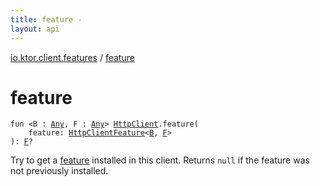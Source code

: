 ```yaml
---
title: feature - 
layout: api
---
```


<div class='api-docs-breadcrumbs'><a href="index.html">io.ktor.client.features</a> / <a href="./feature.html">feature</a></div>

# feature

<div class="signature"><code><span class="keyword">fun </span><span class="symbol">&lt;</span><span class="identifier">B</span>&nbsp;<span class="symbol">:</span>&nbsp;<a href="https://kotlinlang.org/api/latest/jvm/stdlib/kotlin/-any/index.html"><span class="identifier">Any</span></a><span class="symbol">, </span><span class="identifier">F</span>&nbsp;<span class="symbol">:</span>&nbsp;<a href="https://kotlinlang.org/api/latest/jvm/stdlib/kotlin/-any/index.html"><span class="identifier">Any</span></a><span class="symbol">&gt;</span> <a href="../io.ktor.client/-http-client/index.html"><span class="identifier">HttpClient</span></a><span class="symbol">.</span><span class="identifier">feature</span><span class="symbol">(</span><br/>&nbsp;&nbsp;&nbsp;&nbsp;<span class="parameterName" id="io.ktor.client.features$feature(io.ktor.client.HttpClient, io.ktor.client.features.HttpClientFeature((io.ktor.client.features.feature.B, io.ktor.client.features.feature.F)))/feature">feature</span><span class="symbol">:</span>&nbsp;<a href="-http-client-feature/index.html"><span class="identifier">HttpClientFeature</span></a><span class="symbol">&lt;</span><a href="feature.html#B"><span class="identifier">B</span></a><span class="symbol">,</span>&nbsp;<a href="feature.html#F"><span class="identifier">F</span></a><span class="symbol">&gt;</span><br/><span class="symbol">)</span><span class="symbol">: </span><a href="feature.html#F"><span class="identifier">F</span></a><span class="symbol">?</span></code></div>

Try to get a <a href="feature.html#io.ktor.client.features$feature(io.ktor.client.HttpClient, io.ktor.client.features.HttpClientFeature((io.ktor.client.features.feature.B, io.ktor.client.features.feature.F)))/feature">feature</a> installed in this client. Returns <code>null</code> if the feature was not previously installed.

